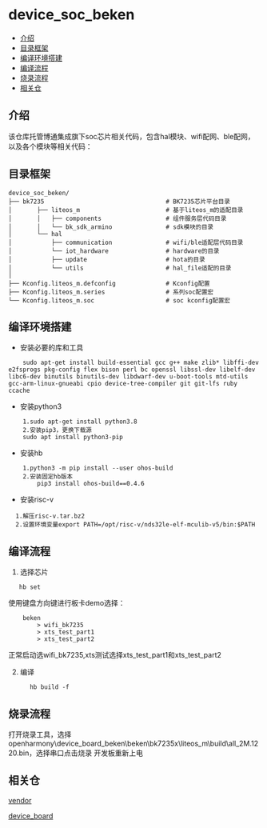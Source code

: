 # device_soc_beken

-	[介绍](#介绍)
-	[目录框架](#目录框架)
-	[编译环境搭建](#编译环境搭建)
-	[编译流程](#编译流程)
-	[烧录流程](#烧录流程)
-	[相关仓](#相关仓)

## 介绍

该仓库托管博通集成旗下soc芯片相关代码，包含hal模块、wifi配网、ble配网，以及各个模块等相关代码：

## 目录框架

```
device_soc_beken/
├── bk7235									# BK7235芯片平台目录
│  		├── liteos_m						# 基于liteos_m的适配目录
│   	│   ├── components					# 组件服务层代码目录
│   	│   └── bk_sdk_armino				# sdk模块的目录
│   	└── hal
│			├── communication				# wifi/ble适配层代码目录
│   	    └── iot_hardware				# hardware的目录
│			├── update						# hota的目录
│   	    └── utils						# hal_file适配的目录
│
├── Kconfig.liteos_m.defconfig				# Kconfig配置
├── Kconfig.liteos_m.series					# 系列soc配置宏
└── Kconfig.liteos_m.soc					# soc kconfig配置宏
```
## 编译环境搭建
* 安装必要的库和工具
```
	sudo apt-get install build-essential gcc g++ make zlib* libffi-dev e2fsprogs pkg-config flex bison perl bc openssl libssl-dev libelf-dev libc6-dev binutils binutils-dev libdwarf-dev u-boot-tools mtd-utils gcc-arm-linux-gnueabi cpio device-tree-compiler git git-lfs ruby ccache
```
* 安装python3
```
	1.sudo apt-get install python3.8
	2.安装pip3，更换下载源
	sudo apt install python3-pip
```
* 安装hb
```
	1.python3 -m pip install --user ohos-build
	2.安装固定hb版本
		pip3 install ohos-build==0.4.6
```
* 安装risc-v
```
  1.解压risc-v.tar.bz2
  2.设置环境变量export PATH=/opt/risc-v/nds32le-elf-mculib-v5/bin:$PATH
```


## 编译流程

1. 选择芯片
```
   hb set
```
使用键盘方向键进行板卡demo选择：

```
	beken
 		> wifi_bk7235
 		> xts_test_part1
		> xts_test_part2
```
正常启动选wifi_bk7235,xts测试选择xts_test_part1和xts_test_part2

2. 编译
	
```
 	  hb build -f
```

## 烧录流程
打开烧录工具，选择openharmony\device_board_beken\beken\bk7235x\liteos_m\build\all_2M.1220.bin，选择串口点击烧录
开发板重新上电

## 相关仓

[vendor](https://gitee.com/openharmony-sig/vendor_beken)

[device_board](https://gitee.com/openharmony-sig/device_board_beken)
